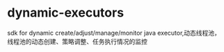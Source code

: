 # dynamic-executors
sdk for dynamic create/adjust/manage/monitor java executor,动态线程池，线程池的动态创建、策略调整、任务执行情况的监控
